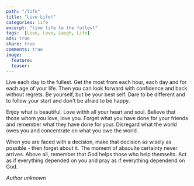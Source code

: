 ```yaml
---
path: "/life"
title: "Live Life!"
categories: life
excerpt: "live life to the fullest"
tags:  [Live, Love, Laugh, Life]
ads: true
share: true
comments: true
image:
  feature:
  teaser:
---
```


Live each day to the fullest. Get the most from each hour, each day and for each age of your life. Then you can look forward with confidence and back without regrets. Be yourself, but be your best self. Dare to be different and to follow your start and don't be afraid to be happy.

Enjoy what is beautiful. Love withh all your heart and soul. Believe that those whom you love, love you.
Forget what you have done for your friends and remember what they have done for your. Disregard what the world owes you and concentrate on what you owe the world.

When you are faced with a decision, make that decision as wisely as possible - then forget about it. The moment of absoulte certainty never arrives. Above all, remember that God helps those who help themselts. Act as if everything depended on you and pray as if everything dependend on God.

_Author unknown_
